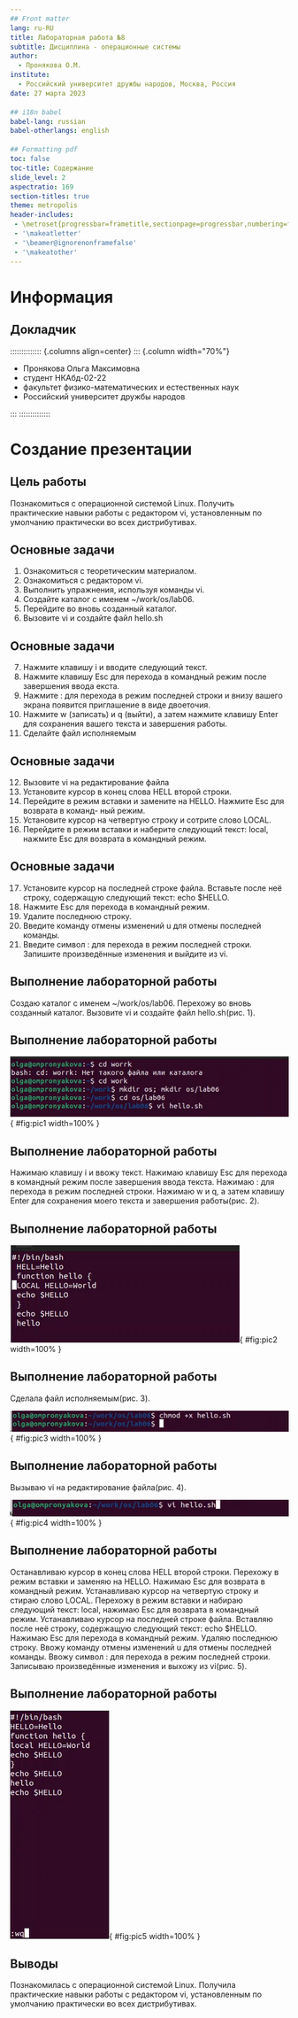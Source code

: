 ```yaml
---
## Front matter
lang: ru-RU
title: Лабораторная работа №8
subtitle: Дисциплина - операционные системы
author:
  - Пронякова О.М.
institute:
  - Российский университет дружбы народов, Москва, Россия
date: 27 марта 2023

## i18n babel
babel-lang: russian
babel-otherlangs: english

## Formatting pdf
toc: false
toc-title: Содержание
slide_level: 2
aspectratio: 169
section-titles: true
theme: metropolis
header-includes:
 - \metroset{progressbar=frametitle,sectionpage=progressbar,numbering=fraction}
 - '\makeatletter'
 - '\beamer@ignorenonframefalse'
 - '\makeatother'
---
```


# Информация

## Докладчик

:::::::::::::: {.columns align=center}
::: {.column width="70%"}

  * Пронякова Ольга Максимовна
  * студент НКАбд-02-22
  * факультет физико-математических и естественных наук
  * Российский университет дружбы народов


:::
::::::::::::::

# Создание презентации

## Цель работы

Познакомиться с операционной системой Linux. Получить практические навыки работы с редактором vi, установленным по умолчанию практически во всех дистрибутивах.

## Основные задачи

1. Ознакомиться с теоретическим материалом.
2. Ознакомиться с редактором vi.
3. Выполнить упражнения, используя команды vi.
4. Создайте каталог с именем ~/work/os/lab06.
5. Перейдите во вновь созданный каталог.
6. Вызовите vi и создайте файл hello.sh

## Основные задачи

7. Нажмите клавишу i и вводите следующий текст.
8. Нажмите клавишу Esc для перехода в командный режим после завершения ввода
екста.
9. Нажмите : для перехода в режим последней строки и внизу вашего экрана появится
приглашение в виде двоеточия.
10. Нажмите w (записать) и q (выйти), а затем нажмите клавишу Enter для сохранения
вашего текста и завершения работы.
11. Сделайте файл исполняемым

## Основные задачи

12. Вызовите vi на редактирование файла
13. Установите курсор в конец слова HELL второй строки.
14. Перейдите в режим вставки и замените на HELLO. Нажмите Esc для возврата в команд-
ный режим.
15. Установите курсор на четвертую строку и сотрите слово LOCAL.
16. Перейдите в режим вставки и наберите следующий текст: local, нажмите Esc для
возврата в командный режим.

## Основные задачи

17. Установите курсор на последней строке файла. Вставьте после неё строку, содержащую
следующий текст: echo $HELLO.
18. Нажмите Esc для перехода в командный режим.
19. Удалите последнюю строку.
20. Введите команду отмены изменений u для отмены последней команды.
21. Введите символ : для перехода в режим последней строки. Запишите произведённые
изменения и выйдите из vi.

## Выполнение лабораторной работы

Создаю каталог с именем ~/work/os/lab06. Перехожу во вновь созданный каталог. Вызовите vi и создайте файл hello.sh(рис. 1).

## Выполнение лабораторной работы

![Создание каталога и файла](image/pic1.jpeg){ #fig:pic1 width=100% }

## Выполнение лабораторной работы

Нажимаю клавишу i и ввожу текст. Нажимаю клавишу Esc для перехода в командный режим после завершения ввода текста. Нажимаю : для перехода в режим последней строки. Нажимаю w и q, а затем клавишу Enter для сохранения моего текста и завершения работы(рис. 2).

## Выполнение лабораторной работы

![Редактирование файлв](image/pic2.jpeg){ #fig:pic2 width=100% }

## Выполнение лабораторной работы

Сделала файл исполняемым(рис. 3).

![Выполнение команды](image/pic3.jpeg){ #fig:pic3 width=100% }

## Выполнение лабораторной работы

Вызываю vi на редактирование файла(рис. 4).

![Выполнение команды](image/pic4.jpeg){ #fig:pic4 width=100% }

## Выполнение лабораторной работы

Останавливаю курсор в конец слова HELL второй строки. Перехожу в режим вставки и заменяю на HELLO. Нажимаю Esc для возврата в командный режим. Устанавливаю курсор на четвертую строку и стираю слово LOCAL. Перехожу в режим вставки и набираю следующий текст: local, нажимаю Esc для возврата в командный режим. Устанавливаю курсор на последней строке файла. Вставляю после неё строку, содержащую следующий текст: echo $HELLO. Нажимаю Esc для перехода в командный режим. Удаляю последнюю строку. Ввожу команду отмены изменений u для отмены последней команды. Ввожу символ : для перехода в режим последней строки. Записываю произведённые изменения и выхожу из vi(рис. 5).

## Выполнение лабораторной работы

![Изменения в тексте](image/pic5.jpeg){ #fig:pic5 width=100% }

## Выводы

Познакомилась с операционной системой Linux. Получила практические навыки работы с редактором vi, установленным по умолчанию практически во всех дистрибутивах.



